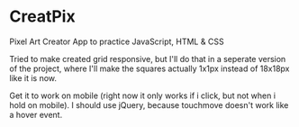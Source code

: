 # CreatPix
Pixel Art Creator App to practice JavaScript, HTML &amp; CSS

Tried to make created grid responsive, but I'll do that in a seperate version of the project, where I'll make the squares actually 1x1px instead of 18x18px like it is now.


Get it to work on mobile (right now it only works if i click, but not when i hold on mobile). I should use jQuery, because touchmove doesn't work like a hover event.
